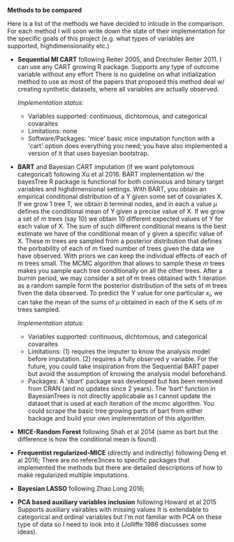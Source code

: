 **Methods to be compared**

Here is a list of the methods we have decided to inlcude in the comparison. 
For each method I will soon write down the state of their implementation
for the specific goals of this project (e.g. what types of variables are 
supported, highdimensionality etc.)

* **Sequential MI CART** following Reiter 2005, and Drechsler Reiter 2011.
	I can use any CART growing R package. Supports any type of outcome variable without any effort
	There is no guideline on what initialization method to use as most of the papers that proposed this method 
	deal w/ creating synthetic datasets, where all variables are actually observed.
	
	*Implementation status:*
	* Variables supported: continuous, dichtomous, and categorical covaraites
	* Limitations: none
	* Software/Packages: 'mice' basic mice imputation function with a 'cart' option does everything you need; 
	you have also implemented a version of it that uses bayesian bootstrap.

* **BART** and Bayesian CART imputation (if we want polytomous categorical) following Xu et al 2016.
	BART implementation w/ the bayesTree R package is functional for both coninuous and binary 
	target variables and highdimensional settings.
	With BART, you obtain an empirical conditional distribution of a Y given some set of 
	covariates X. If we grow 1 tree T, we obtain *b* terminal nodes, and in each a value $\mu$ defines
	the conditional mean of Y given a precise value of X. If we grow a set of *m* trees (say 10) we
	obtain 10 different expected values of Y for each value of X. The sum of such different 
	conditional means is the best estimate we have of the conditional mean of y given a specific value
	of X. These *m* trees are sampled from a posterior distribution that defines the porbability of each 
	of *m* fixed number of trees given the data we have observed. With priors we can keep the individual 
	effects of each of m trees small. The MCMC algorithm that allows to sample these *m* trees makes you
	sample each tree conditionally on all the other trees. After a burnin period, we may consider a set of
	m trees obtained with 1 iteration as a random sample form the posterior distribution of the sets of m
	trees fiven the data observed. To predict the Y value for one particular $x_i$, we can take the mean 
	of the sums of $\mu$ obtained in each of the K sets of *m* trees sampled.

	*Implementation status:*
	* Variables supported: continuous, dichtomous, and categorical covaraites
	* Limitations: (1) requires the imputer to know the analysis model before imputation. (2) requires 
	a fully observed y variable. For the future, you could take insipiration from the Sequential BART paper 
	but avoid the assumption of knowing the analysis model beforehand.
	* Packages: A 'sbart' package was developed but has been removed from CRAN (and no updates since 2 years).
	The 'bart' function in BayesianTrees is not directly applicabale as I cannot update the dataset that
	is used at each iteration of the mcmc algorithm. You could scrape the basic tree growing parts of bart 
	from either backage and build your own implementation of this algorithm.

* **MICE-Random Forest** following Shah et al 2014 (same as bart but the difference is how the 
	conditional mean is found)

* **Frequentist regularized-MICE** (directly and indirectly) following Deng et al 2016;
	There are no refere3nces to specific packages that implemented the methods but there are detailed 
	descriptions of how to make regularized multiple imputations.

* **Bayesian LASSO** following Zhao Long 2016;

* **PCA based auxiliary variables inclusion** following Howard et al 2015
	Supports auxiliary vairables with missing values
	It is extendable to categorical and ordinal variables but I'm not familiar with PCA on these type
	of data so I need to look into it (Jolliffe 1986 discusses some ideas).


